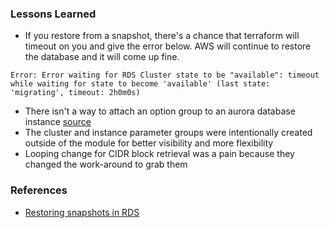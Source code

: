 ### Lessons Learned

* If you restore from a snapshot, there's a chance that terraform will timeout on you and give the error below. AWS will continue to restore the database and it will come up fine.
```
Error: Error waiting for RDS Cluster state to be "available": timeout while waiting for state to become 'available' (last state: 'migrating', timeout: 2h0m0s)
```

* There isn't a way to attach an option group to an aurora database instance [source](https://github.com/hashicorp/terraform-provider-aws/issues/8847)
* The cluster and instance parameter groups were intentionally created outside of the module for better visibility and more flexibility
* Looping change for CIDR block retrieval was a pain because they changed the work-around to grab them


### References

* [Restoring snapshots in RDS](https://external-content.duckduckgo.com/iu/?u=https%3A%2F%2Fmedia.giphy.com%2Fmedia%2FQTvYcj77RjkQ%2Fgiphy.gif&f=1&nofb=1)
